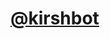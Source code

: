 # <a href="https://x.com/kirshbot">@kirshbot</a>
<img ref="https://kirshbot.banast.as/assets/hero-image.fill.size_1248x702.v1755690341.jpg">
